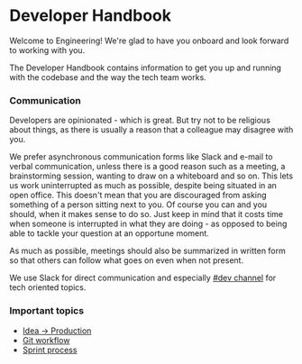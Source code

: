 # Developer Handbook

Welcome to Engineering! We're glad to have you onboard and look forward to working with you.

The Developer Handbook contains information to get you up and running with the codebase and the way the tech team works.

### Communication
Developers are opinionated - which is great. But try not to be religious about things, as there is usually a reason that a colleague may disagree with you.

We prefer asynchronous communication forms like Slack and e-mail to verbal communication, unless there is a good reason such
as a meeting, a brainstorming session, wanting to draw on a whiteboard and so on. This lets us work uninterrupted as much as
possible, despite being situated in an open office. This doesn't mean that you are discouraged from asking something of a person
sitting next to you. Of course you can and you should, when it makes sense to do so. Just keep in mind that it costs time when
someone is interrupted in what they are doing - as opposed to being able to tackle your question at an opportune moment.

As much as possible, meetings should also be summarized in written form so that others can follow what goes on even when not present. 

We use Slack for direct communication and especially [#dev channel](https://scaut.slack.com/messages/dev) for tech oriented topics.

### Important topics

* [Idea -> Production](./idea-to-production.md)
* [Git workflow](./gitflow.md)
* [Sprint process](./sprint-process.md)
